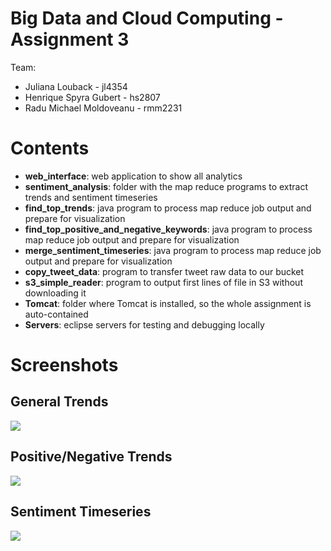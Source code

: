 Big Data and Cloud Computing - Assignment 3
====================

Team:
* Juliana Louback - jl4354
* Henrique Spyra Gubert - hs2807 
* Radu Michael Moldoveanu - rmm2231

# Contents

* **web_interface**: web application to show all analytics
* **sentiment_analysis**: folder with the map reduce programs to extract trends and sentiment timeseries
* **find_top_trends**: java program to process map reduce job output and prepare for visualization
* **find_top_positive_and_negative_keywords**: java program to process map reduce job output and prepare for visualization
* **merge_sentiment_timeseries**: java program to process map reduce job output and prepare for visualization
* **copy_tweet_data**: program to transfer tweet raw data to our bucket
* **s3_simple_reader**: program to output first lines of file in S3 without downloading it
* **Tomcat**: folder where Tomcat is installed, so the whole assignment is auto-contained
* **Servers**: eclipse servers for testing and debugging locally

# Screenshots

## General Trends
<img src="https://raw.githubusercontent.com/hsgubert/bigdata_cloud_computing_assignment3/master/general_trends.png">

## Positive/Negative Trends
<img src="https://raw.githubusercontent.com/hsgubert/bigdata_cloud_computing_assignment3/master/positive_negative_trends.png">

## Sentiment Timeseries
<img src="https://raw.githubusercontent.com/hsgubert/bigdata_cloud_computing_assignment3/master/sentiment_timeseries.png">

